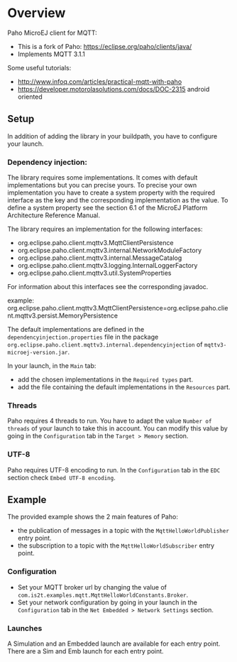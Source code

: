 # Overview
Paho MicroEJ client for MQTT:
- This is a fork of Paho: https://eclipse.org/paho/clients/java/
- Implements MQTT 3.1.1


Some useful tutorials:
- http://www.infoq.com/articles/practical-mqtt-with-paho
- https://developer.motorolasolutions.com/docs/DOC-2315 android oriented

	
## Setup
In addition of adding the library in your buildpath, you have to configure your launch.

### Dependency injection:
The library requires some implementations. It comes with default implementations but you can precise yours. 
To precise your own implementation you have to create a system property with the required interface as the key and the corresponding implementation as the value.
To define a system property see the section 6.1 of the MicroEJ Platform Architecture Reference Manual.
	
The library requires an implementation for the following interfaces:
- org.eclipse.paho.client.mqttv3.MqttClientPersistence
- org.eclipse.paho.client.mqttv3.internal.NetworkModuleFactory
- org.eclipse.paho.client.mqttv3.internal.MessageCatalog
- org.eclipse.paho.client.mqttv3.logging.InternalLoggerFactory
- org.eclipse.paho.client.mqttv3.util.SystemProperties

For information about this interfaces see the corresponding javadoc.

example: org.eclipse.paho.client.mqttv3.MqttClientPersistence=org.eclipse.paho.client.mqttv3.persist.MemoryPersistence

The default implementations are defined in the `dependencyinjection.properties` file in the package `org.eclipse.paho.client.mqttv3.internal.dependencyinjection` of `mqttv3-microej-version.jar`.
	
In your launch, in the `Main` tab:
- add the chosen implementations in the `Required types` part.
- add the file containing the default implementations in the `Resources` part.

### Threads
Paho requires 4 threads to run. You have to adapt the value `Number of threads` of your launch to take this in account. You can modify this value by going in the `Configuration` tab in the `Target > Memory` section.

### UTF-8
Paho requires UTF-8 encoding to run. In the `Configuration` tab in the `EDC` section check `Embed UTF-8 encoding`.

## Example
The provided example shows the 2 main features of Paho:
- the publication of messages in a topic with the `MqttHelloWorldPublisher` entry point.
- the subscription to a topic with the `MqttHelloWorldSubscriber` entry point.

### Configuration
- Set your MQTT broker url by changing the value of `com.is2t.examples.mqtt.MqttHelloWorldConstants.Broker`.
- Set your network configuration by going in your launch in the `Configuration` tab in the `Net Embedded > Network Settings` section.

### Launches
A Simulation and an Embedded launch are available for each entry point.
There are a Sim and Emb launch for each entry point.